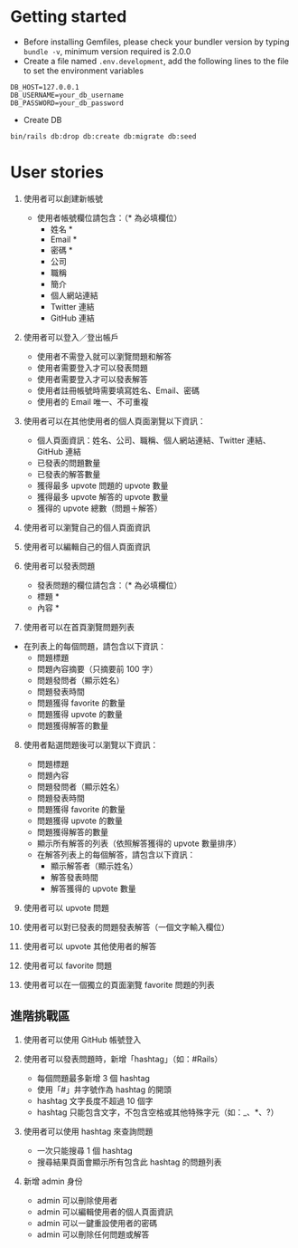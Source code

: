 # Getting started

- Before installing Gemfiles, please check your bundler version by typing `bundle -v`, minimum version required is 2.0.0
- Create a file named `.env.development`, add the following lines to the file to set the environment variables

```
DB_HOST=127.0.0.1
DB_USERNAME=your_db_username
DB_PASSWORD=your_db_password
```

- Create DB

```
bin/rails db:drop db:create db:migrate db:seed
```

# User stories

1. 使用者可以創建新帳號
    * 使用者帳號欄位請包含：（* 為必填欄位）
      * 姓名 *
      * Email *
      * 密碼 *
      * 公司
      * 職稱
      * 簡介
      * 個人網站連結
      * Twitter 連結
      * GitHub 連結

2. 使用者可以登入／登出帳戶
    * 使用者不需登入就可以瀏覽問題和解答
    * 使用者需要登入才可以發表問題
    * 使用者需要登入才可以發表解答
    * 使用者註冊帳號時需要填寫姓名、Email、密碼
    * 使用者的 Email 唯一、不可重複

3. 使用者可以在其他使用者的個人頁面瀏覽以下資訊：
    * 個人頁面資訊：姓名、公司、職稱、個人網站連結、Twitter 連結、GitHub 連結
    * 已發表的問題數量
    * 已發表的解答數量
    * 獲得最多 upvote 問題的 upvote 數量
    * 獲得最多 upvote 解答的 upvote 數量
    * 獲得的 upvote 總數（問題＋解答）

4. 使用者可以瀏覽自己的個人頁面資訊

5. 使用者可以編輯自己的個人頁面資訊

6. 使用者可以發表問題
    * 發表問題的欄位請包含：（* 為必填欄位）
    * 標題 *
    * 內容 *

7. 使用者可以在首頁瀏覽問題列表
  * 在列表上的每個問題，請包含以下資訊：
    * 問題標題
    * 問題內容摘要（只摘要前 100 字）
    * 問題發問者（顯示姓名）
    * 問題發表時間
    * 問題獲得 favorite 的數量
    * 問題獲得 upvote 的數量
    * 問題獲得解答的數量

8. 使用者點選問題後可以瀏覽以下資訊：
    * 問題標題
    * 問題內容
    * 問題發問者（顯示姓名）
    * 問題發表時間
    * 問題獲得 favorite 的數量
    * 問題獲得 upvote 的數量
    * 問題獲得解答的數量
    * 顯示所有解答的列表（依照解答獲得的 upvote 數量排序）
    * 在解答列表上的每個解答，請包含以下資訊：
      * 顯示解答者（顯示姓名）
      * 解答發表時間
      * 解答獲得的 upvote 數量

9. 使用者可以 upvote 問題

10. 使用者可以對已發表的問題發表解答（一個文字輸入欄位）

11. 使用者可以 upvote 其他使用者的解答

12. 使用者可以 favorite 問題

13. 使用者可以在一個獨立的頁面瀏覽 favorite 問題的列表

## 進階挑戰區

1. 使用者可以使用 GitHub 帳號登入

2. 使用者可以發表問題時，新增「hashtag」（如：#Rails）
    * 每個問題最多新增 3 個 hashtag
    * 使用「#」井字號作為 hashtag 的開頭
    * hashtag 文字長度不超過 10 個字
    * hashtag 只能包含文字，不包含空格或其他特殊字元（如：_、*、?）

3. 使用者可以使用 hashtag 來查詢問題
    * 一次只能搜尋 1 個 hashtag
    * 搜尋結果頁面會顯示所有包含此 hashtag 的問題列表

4. 新增 admin 身份
    * admin 可以刪除使用者
    * admin 可以編輯使用者的個人頁面資訊
    * admin 可以一鍵重設使用者的密碼
    * admin 可以刪除任何問題或解答
